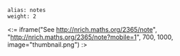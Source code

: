 ````
alias: notes
weight: 2
````

<:= iframe("See http://nrich.maths.org/2365/note", "http://nrich.maths.org/2365/note?mobile=1", 700, 1000, image="thumbnail.png") :>